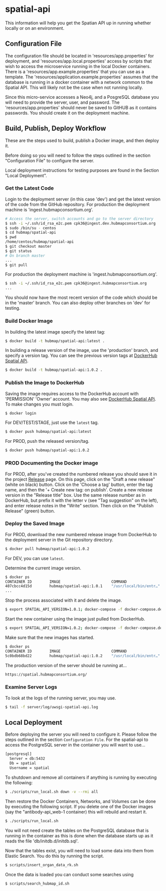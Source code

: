 # spatial-api

This information will help you get the Spatian API up in running whether locally or on an environment.

## Configuration File

The configuration file should be located in 'resources/app.properties' for deployment,
and 'resources/app.local.properties' access by scripts that wish to access the microservice
running in the local Docker containers.
There is a 'resources/app.example.properties' that you can use as a template.
The 'resources/application.example.properties' assumes that the database is running in
a docker container with a network common to the Spatial API.
This will likely not be the case when not running locally.

Since this micro-service accesses a Neo4j, and a PosgreSQL database you will need to provide the server, user, and password.
The 'resources/app.properties' should never be saved to GitHUB as it contains passwords.
You should create it on the deployment machine.


## Build, Publish, Deploy Workflow
These are the steps used to build, publish a Docker image, and then deploy it.

Before doing so you will need to follow the steps outlined in the section "Configuration File"
to configure the server.

Local deployment instructions for testing purposes are found in the Section "Local Deployment".

### Get the Latest Code
Login to the deployment server (in this case 'dev') and get the latest version of the code from the GitHub repository.
For production the deployment machine is 'ingest.hubmapconsortium.org'.
```bash
# Access the server, switch accounts and go to the server directory
$ ssh -i ~/.ssh/id_rsa_e2c.pem cpk36@ingest.dev.hubmapconsortium.org
$ sudo /bin/su - centos
$ cd hubmap/spatial-api
$ pwd
/home/centos/hubmap/spatial-api
$ git checkout master
$ git status
# On branch master
...
$ git pull
```
For production the deployment machine is 'ingest.hubmapconsortium.org'.
```bash
$ ssh -i ~/.ssh/id_rsa_e2c.pem cpk36@ingest.hubmapconsortium.org
...
```
You should now have the most recent version of the code which should be in the 'master'
branch. You can also deploy other branches on 'dev' for testing.

### Build Docker Image
In building the latest image specify the latest tag:
````bash
$ docker build -t hubmap/spatial-api:latest .
````

In building a release version of the image, use the 'production' branch, and specify a version tag.
You can see the previous version tags at [DockerHub Spatial APi](https://github.com/hubmapconsortium/spatial-api/releases/).
````bash
$ docker build -t hubmap/spatial-api:1.0.2 .
````

### Publish the Image to DockerHub
Saving the image requires access to the DockerHub account with 'PERMISSION' 'Owner' account.
You may also see [DockerHub Spatial APi](https://github.com/hubmapconsortium/spatial-api/releases/).
To make changes you must login.
````bash
$ docker login
````

For DEV/TEST/STAGE, just use the `latest` tag.
````bash
$ docker push hubmap/spatial-api:latest
````

For PROD, push the released version/tag.
````bash
$ docker push hubmap/spatial-api:1.0.2
````

### PROD Documenting the Docker image
For PROD, after you've created the numbered release you should save it in
the project [Release](https://github.com/hubmapconsortium/spatial-api/releases) page.
On this page, click on the "Draft a new release" (white on black) button.
Click on the 'Choose a tag' button, enter the tag name, and then the '+ Create new tag: on publish'.
Create a new release version in the "Release title" box.
Use the same release number as in DockerHub, but prefix it with the letter v (see "Tag suggestion" on the left),
and enter release notes in the "Write" section.
Then click on the "Publish Release" (green) button.

### Deploy the Saved Image
For PROD, download the new numbered release image from DockerHub to the deployment server in the Git repository
directory.
````bash
$ docker pull hubmap/spatial-api:1.0.2
````
For DEV, you can use `latest`.

Determine the current image version.
````bash
$ docker ps
CONTAINER ID        IMAGE                       COMMAND                  CREATED             STATUS                  PORTS                          NAMES
407cbcc4d15d        hubmap/spatial-api:1.0.1    "/usr/local/bin/entr…"   3 weeks ago         Up 3 weeks (healthy)    0.0.0.0:5000->5000/tcp         spatial-api
...
````
Stop the process associated with it and delete the image.
````bash
$ export SPATIAL_API_VERSION=1.0.1; docker-compose -f docker-compose.deployment.yml down --rmi all
````
Start the new container using the image just pulled from DockerHub.
````bash
$ export SPATIAL_API_VERSION=1.0.2; docker-compose -f docker-compose.deployment.yml up -d --no-build
````

Make sure that the new images has started.
````bash
$ docker ps
CONTAINER ID        IMAGE                       COMMAND                  CREATED             STATUS                            PORTS                       NAMES
5c0bdb68bd22        hubmap/spatial-api:1.0.2    "/usr/local/bin/entr…"   6 seconds ago       Up 4 seconds (health: starting)   0.0.0.0:5000->5000/tcp      spatial-api
````

The production version of the server should be running at...
````bash
https://spatial.hubmapconsortium.org/
````

### Examine Server Logs
To look at the logs of the running server, you may use.
```bash
$ tail -f server/log/uwsgi-spatial-api.log
```

## Local Deployment

Before deploying the server you will need to configure it.
Please follow the steps outlined in the section `Configuration File`.
For the spatial-api to access the PostgreSQL server in the container you will
want to use...
```bash
[postgresql]
  Server = db:5432
  Db = spatial
  Username = spatial
```

To shutdown and remove all containers if anything is running by executing the following:
```bash
$ ./scripts/run_local.sh down -v --rmi all
```

Then restore the Docker Containers, Networks, and Volumes can be done by executing the following script.
If you delete one of the Docker images (say the "antibody-api_web-1 container) this will rebuild and restart it.
```bash
$ ./scripts/run_local.sh
```

You will not need create the tables on the PostgreSQL database that is running in the container
as this is done when the database starts up as it reads the file 'db/initdb.d/initdb.sql'.

Now that the tables exist, you will need to load some data into them from Elastic Search.
You do this by running the script.
```bash
$ scripts/insert_organ_data_rk.sh
```

Once the data is loaded you can conduct some searches using
```bash
$ scripts/search_hubmap_id.sh
```
